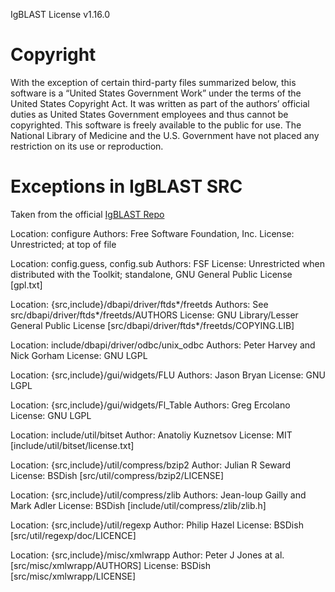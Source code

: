 IgBLAST License v1.16.0

# Copyright
With the exception of certain third-party files summarized below, this software is a “United States Government Work” under the terms of the United States Copyright Act. It was written as part of the authors’ official duties as United States Government employees and thus cannot be copyrighted. This software is freely available to the public for use. The National Library of Medicine and the U.S. Government have not placed any restriction on its use or reproduction.


# Exceptions in IgBLAST SRC

Taken from the official [IgBLAST Repo](https://ncbi.github.io/igblast/dev/exceptions.html)

Location: configure
Authors: Free Software Foundation, Inc.
License: Unrestricted; at top of file

Location: config.guess, config.sub
Authors: FSF
License: Unrestricted when distributed with the Toolkit; standalone, GNU General Public License [gpl.txt]

Location: {src,include}/dbapi/driver/ftds*/freetds
Authors: See src/dbapi/driver/ftds*/freetds/AUTHORS
License: GNU Library/Lesser General Public License [src/dbapi/driver/ftds*/freetds/COPYING.LIB]

Location: include/dbapi/driver/odbc/unix_odbc
Authors: Peter Harvey and Nick Gorham
License: GNU LGPL

Location: {src,include}/gui/widgets/FLU
Authors: Jason Bryan
License: GNU LGPL

Location: {src,include}/gui/widgets/Fl_Table
Authors: Greg Ercolano
License: GNU LGPL

Location: include/util/bitset
Author: Anatoliy Kuznetsov
License: MIT [include/util/bitset/license.txt]

Location: {src,include}/util/compress/bzip2
Author: Julian R Seward
License: BSDish [src/util/compress/bzip2/LICENSE]

Location: {src,include}/util/compress/zlib
Authors: Jean-loup Gailly and Mark Adler
License: BSDish [include/util/compress/zlib/zlib.h]

Location: {src,include}/util/regexp
Author: Philip Hazel
License: BSDish [src/util/regexp/doc/LICENCE]

Location: {src,include}/misc/xmlwrapp
Author: Peter J Jones at al. [src/misc/xmlwrapp/AUTHORS]
License: BSDish [src/misc/xmlwrapp/LICENSE]
